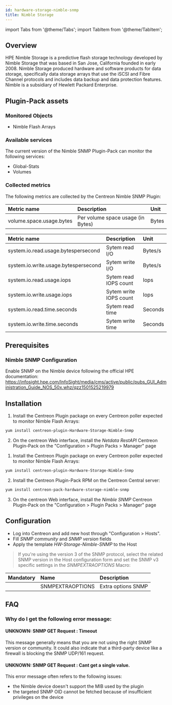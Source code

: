 ```yaml
---
id: hardware-storage-nimble-snmp
title: Nimble Storage
---
```

import Tabs from '@theme/Tabs';
import TabItem from '@theme/TabItem';


## Overview

HPE Nimble Storage is a predictive flash storage technology developed by Nimble Storage that was based in San Jose, California
founded in early 2008. Nimble Storage produced hardware and software products for data storage, specifically data storage arrays
that use the iSCSI and Fibre Channel protocols and includes data backup and data protection features. Nimble is a subsidiary of
Hewlett Packard Enterprise.

## Plugin-Pack assets

### Monitored Objects

* Nimble Flash Arrays

### Available services

The current version of the Nimble SNMP Plugin-Pack can monitor the following services:

* Global-Stats
* Volumes

### Collected metrics

The following metrics are collected by the Centreon Nimble SNMP Plugin:

<Tabs groupId="sync">
<TabItem value="Volume-Usage" label="Volume-Usage">

| Metric name                    | Description                          | Unit  |
| :----------------------------- | :----------------------------------- | :---- |
| volume.space.usage.bytes       | Per volume space usage (in Bytes)    | Bytes |

</TabItem>
<TabItem value="Global-Stats" label="Global-Stats">

| Metric name                           | Description                          | Unit    |
| :------------------------------------ | :----------------------------------- | :------ |
| system.io.read.usage.bytespersecond   | Sytem read I/O                       | Bytes/s |
| system.io.write.usage.bytespersecond  | Sytem write I/O                      | Bytes/s |
| system.io.read.usage.iops             | Sytem read IOPS count                | Iops    |
| system.io.write.usage.iops            | Sytem write IOPS count               | Iops    |
| system.io.read.time.seconds           | Sytem read time                      | Seconds |
| system.io.write.time.seconds          | Sytem write time                     | Seconds |

</TabItem>
</Tabs>

## Prerequisites

### Nimble SNMP Configuration

Enable SNMP on the Nimble device following the official HPE documentation:
https://infosight.hpe.com/InfoSight/media/cms/active/public/pubs_GUI_Administration_Guide_NOS_50x.whz/qzz1501525219979

## Installation

<Tabs groupId="sync">
<TabItem value="Online License" label="Online License">

1. Install the Centreon Plugin package on every Centreon poller expected to monitor Nimble Flash Arrays:

```bash
yum install centreon-plugin-Hardware-Storage-Nimble-Snmp
```

2. On the centreon Web interface, install the *Netdata RestAPI* Centreon Plugin-Pack on the "Configuration > Plugin Packs > Manager" page

</TabItem>
<TabItem value="Offline License" label="Offline License">

1. Install the Centreon Plugin package on every Centreon poller expected to monitor Nimble Flash Arrays:

```bash
yum install centreon-plugin-Hardware-Storage-Nimble-Snmp
```

2. Install the Centreon Plugin-Pack RPM on the Centreon Central server:

```bash
yum install centreon-pack-hardware-storage-nimble-snmp
```

3. On the centreon Web interface, install the *Nimble SNMP* Centreon Plugin-Pack on the "Configuration > Plugin Packs > Manager" page

</TabItem>
</Tabs>

## Configuration

* Log into Centreon and add new host through "Configuration > Hosts".
* Fill *SNMP community* and *SNMP version* fields 
* Apply the template *HW-Storage-Nimble-SNMP* to the Host

> If you're using the version 3 of the SNMP protocol, select the related SNMP version in the Host configuration form and
> set the SNMP v3 specific settings in the *SNMPEXTRAOPTIONS* Macro:

| Mandatory   | Name                    | Description                       |
| :---------- | :---------------------- | :---------------------------------|
|             | SNMPEXTRAOPTIONS        | Extra options SNMP                |

## FAQ

### Why do I get the following error message: 

#### UNKNOWN: SNMP GET Request : Timeout

This message generally means that you are not using the right SNMP version or community. It could also indicate that a third-party device like a firewall is blocking the SNMP UDP/161 request.

#### UNKNOWN: SNMP GET Request : Cant get a single value.

This error message often refers to the following issues: 
  - the Nimble device doesn't support the MIB used by the plugin
  - the targeted SNMP OID cannot be fetched because of insufficient privileges on the device
